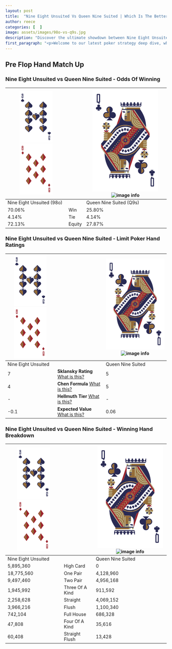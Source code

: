 ```yaml
---
layout: post
title:  "Nine Eight Unsuited Vs Queen Nine Suited | Which Is The Better Hand In Poker? A Complete Guide"
author: reece
categories: [  ]
image: assets/images/98o-vs-q9s.jpg
description: "Discover the ultimate showdown between Nine Eight Unsuited and Queen Nine Suited in poker! Uncover the odds, strategies, and scenarios where one hand triumphs over the other. Get ready to up your poker game with this thrilling analysis."
first_paragraph: "<p>Welcome to our latest poker strategy deep dive, where we're pitting two distinct hands against each other in a high-stakes showdown: Nine Eight Unsuited vs Queen Nine Suited.</p><p>In the dynamic world of poker, every decision counts, and knowing which hand holds the upper hand is key to your success at the table.</p><p>In this article, we'll dissect these two hands, explore the scenarios where one dominates the other, and equip you with the knowledge to make strategic choices that can tip the odds in your favor.</p><p>Get ready to unravel the intriguing dynamics of these poker hands and elevate your game to new heights.</p>"
---
```




[comment]: # (sp0)

## Pre Flop Hand Match Up

<div class="table hand-ratings" markdown="1"> 



### Nine Eight Unsuited vs Queen Nine Suited - Odds Of Winning


    
| ![image info](assets/images/hand1/9.png) ![image info](assets/images/hand1/8o.png) |  | ![image info](assets/images/hand2/Q.png) ![image info](assets/images/hand2/9s.png) |
| -------- | -------- | -------- |
| Nine Eight Unsuited (98o) |  | Queen Nine Suited (Q9s) |
| 70.06% | Win | 25.80% |
| 4.14% | Tie | 4.14% |
| 72.13% | Equity | 27.87% |




[comment]: # (sp1)



### Nine Eight Unsuited vs Queen Nine Suited - Limit Poker Hand Ratings


    
| ![image info](assets/images/hand1/9.png) ![image info](assets/images/hand1/8o.png) |  | ![image info](assets/images/hand2/Q.png) ![image info](assets/images/hand2/9s.png) |
| -------- | -------- | -------- |
| Nine Eight Unsuited |  | Queen Nine Suited |
| 7 | **Sklansky Rating** [What is this?](/sklansky-rating-explained) | 5 |
| 4 | **Chen Formula** [What is this?](/chen-formula-explained) | 5 |
| - | **Hellmuth Tier** [What is this?](/Hellmuth-tier-explained) | - |
| -0.1 | **Expected Value** [What is this?](/expected-value-explained) | 0.06 |




[comment]: # (sp2)



### Nine Eight Unsuited vs Queen Nine Suited - Winning Hand Breakdown


    
| ![image info](assets/images/hand1/9.png) ![image info](assets/images/hand1/8o.png) |  | ![image info](assets/images/hand2/Q.png) ![image info](assets/images/hand2/9s.png) |
| -------- | -------- | -------- |
| Nine Eight Unsuited |  | Queen Nine Suited |
| 5,895,360 | High Card | 0 |
| 18,775,560 | One Pair | 4,128,960 |
| 9,497,460 | Two Pair | 4,956,168 |
| 1,945,992 | Three Of A Kind | 911,592 |
| 2,258,628 | Straight | 4,069,152 |
| 3,966,216 | Flush | 1,100,340 |
| 742,104 | Full House | 686,328 |
| 47,808 | Four Of A Kind | 35,616 |
| 60,408 | Straight Flush | 13,428 |




[comment]: # (sp3)



</div>

[comment]: # (sp4)



[comment]: # (sp5)

